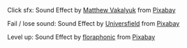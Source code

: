 Click sfx:
Sound Effect by <a href="https://pixabay.com/users/u_mn9rky6ygj-48347364/?utm_source=link-attribution&utm_medium=referral&utm_campaign=music&utm_content=290204">Matthew Vakalyuk</a> from <a href="https://pixabay.com//?utm_source=link-attribution&utm_medium=referral&utm_campaign=music&utm_content=290204">Pixabay</a>

Fail / lose sound:
Sound Effect by <a href="https://pixabay.com/users/universfield-28281460/?utm_source=link-attribution&utm_medium=referral&utm_campaign=music&utm_content=206498">Universfield</a> from <a href="https://pixabay.com/sound-effects//?utm_source=link-attribution&utm_medium=referral&utm_campaign=music&utm_content=206498">Pixabay</a>

Level up:
Sound Effect by <a href="https://pixabay.com/users/floraphonic-38928062/?utm_source=link-attribution&utm_medium=referral&utm_campaign=music&utm_content=189853">floraphonic</a> from <a href="https://pixabay.com//?utm_source=link-attribution&utm_medium=referral&utm_campaign=music&utm_content=189853">Pixabay</a>